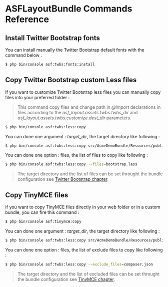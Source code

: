 # ASFLayoutBundle Commands Reference

## Install Twitter Bootstrap fonts

You can install manually the Twitter Bootstrap default fonts with the command below :

```bash
$ php bin/console asf:twbs:fonts:install
```

## Copy Twitter Bootstrap custom Less files

If you want to customize Twitter Bootstrap less files you can manually copy files into your preferred folder :

> This command copy files and change path in *@import* declarations in files according to the *asf_layout.assets.twbs.twbs_dir* and *asf_layout.assets.twbs.customize.dest_dir* parameters.

```bash
$ php bin/console asf:twbs:less:copy
```

You can done one argument : *target_dir*, the target directory like following : 

```bash
$ php bin/console asf:twbs:less:copy src/AcmeDemoBundle/Resources/public/bootstrap/less
```

You can done one option : files, the list of files to copy like following :

```bash
$ php bin/console asf:twbs:less:copy --files=bootstrap.less
```

> The target directory and the list of files can be set throught the bundle configuration see [Twitter Bootstrap chapter](twitter-bootstrap.md).

## Copy TinyMCE files

If you want to copy TinyMCE files directly in your web folder or in a custom bundle, you can fire this command :

```bash
$ php bin/console asf:tinymce:copy
```

You can done one argument : *target_dir*, the target directory like following : 

```bash
$ php bin/console asf:twbs:less:copy src/AcmeDemoBundle/Resources/public/tinymce
```

You can done one option : files, the list of exclude files to copy like following :

```bash
$ php bin/console asf:twbs:less:copy --exclude_files=composer.json
```

> The target directory and the list of excluded files can be set throught the bundle configuration see [TinyMCE chapter](tinymce.md).